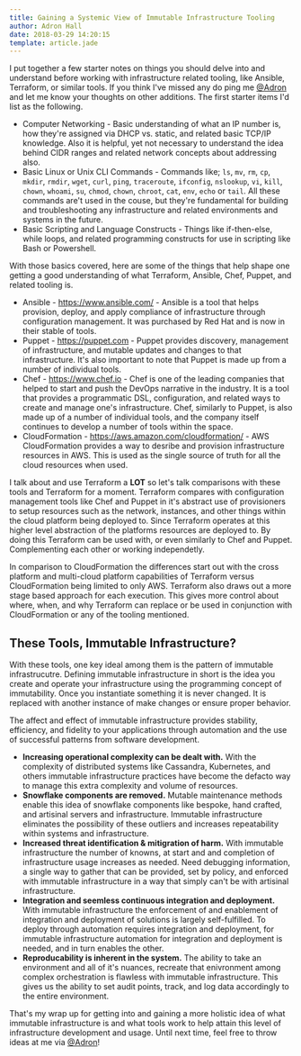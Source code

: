 ```yaml
---
title: Gaining a Systemic View of Immutable Infrastructure Tooling
author: Adron Hall
date: 2018-03-29 14:20:15
template: article.jade
---
```

I put together a few starter notes on things you should delve into and understand before working with infrastructure related tooling, like Ansible, Terraform, or similar tools. If you think I've missed any do ping me [@Adron](https://twitter.com/Adron) and let me know your thoughts on other additions. The first starter items I'd list as the following. 

* Computer Networking - Basic understanding of what an IP number is, how they're assigned via DHCP vs. static, and related basic TCP/IP knowledge. Also it is helpful, yet not necessary to understand the idea behind CIDR ranges and related network concepts about addressing also.
* Basic Linux or Unix CLI Commands - Commands like; `ls`, `mv`, `rm`, `cp`, `mkdir`, `rmdir`, `wget`, `curl`, `ping`, `traceroute`, `ifconfig`, `nslookup`, `vi`, `kill`, `chown`, `whoami`, `su`, `chmod`, `chown`, `chroot`, `cat`, `env`, `echo` or `tail`. All these commands are't used in the couse, but they're fundamental for building and troubleshooting any infrastructure and related environments and systems in the future.
* Basic Scripting and Language Constructs - Things like if-then-else, while loops, and related programming constructs for use in scripting like Bash or Powershell.

<span class="more"></span>

With those basics covered, here are some of the things that help shape one getting a good understanding of what Terraform, Ansible, Chef, Puppet, and related tooling is.

* Ansible - https://www.ansible.com/ - Ansible is a tool that helps provision, deploy, and apply compliance of infrastructure through configuration management. It was purchased by Red Hat and is now in their stable of tools.
* Puppet - https://puppet.com - Puppet provides discovery, management of infrastructure, and mutable updates and changes to that infrastructure. It's also important to note that Puppet is made up from a number of individual tools.
* Chef - https://www.chef.io - Chef is one of the leading companies that helped to start and push the DevOps narrative in the industry. It is a tool that provides a programmatic DSL, configuration, and related ways to create and manage one's infrastructure. Chef, similarly to Puppet, is also made up of a number of individual tools, and the company itself continues to develop a number of tools within the space.
* CloudFormation - https://aws.amazon.com/cloudformation/ - AWS CloudFormation provides a way to desribe and provision infrastructure resources in AWS. This is used as the single source of truth for all the cloud resources when used.

I talk about and use Terraform a **LOT** so let's talk comparisons with these tools and Terraform for a moment. Terraform compares with configuration management tools like Chef and Puppet in it's abstract use of provisioners to setup resources such as the network, instances, and other things within the cloud platform being deployed to. Since Terraform operates at this higher level abstraction of the platforms resources are deployed to. By doing this Terraform can be used with, or even similarly to Chef and Puppet. Complementing each other or working independetly.

In comparison to CloudFormation the differences start out with the cross platform and multi-cloud platform capabilities of Terraform versus CloudFormation being limited to only AWS. Terraform also draws out a more stage based approach for each execution. This gives more control about where, when, and why Terraform can replace or be used in conjunction with CloudFormation or any of the tooling mentioned.

## These Tools, Immutable Infrastructure?

With these tools, one key ideal among them is the pattern of immutable infrastrucutre. Defining immutable infrastructure in short is the idea you create and operate your infrastructure using the programming concept of immutability. Once you instantiate something it is never changed. It is replaced with another instance of make changes or ensure proper behavior.

The affect and effect of immutable infrastructure provides stability, efficiency, and fidelity to your applications through automation and the use of successful patterns from software development.

* **Increasing operational complexity can be dealt with.** With the complexity of distributed systems like Cassandra, Kubernetes, and others immutable infrastructure practices have become the defacto way to manage this extra complexity and volume of resources.
* **Snowflake components are removed.** Mutable maintenance methods enable this idea of snowflake components like bespoke, hand crafted, and artisinal  servers and infrastructure. Immutable infrastructure eliminates the possibility of these outliers and increases repeatability within systems and infrastructure.
* **Increased threat identification & mitigration of harm.** With immutable infrastructure the number of knowns, at start and and completion of infrastructure usage increases as needed. Need debugging information, a single way to gather that can be provided, set by policy, and enforced with immutable infrastructure in a way that simply can't be with artisinal infrastructure.
* **Integration and seemless continuous integration and deployment.** With immutable infrastructure the enforcement of and enablement of integration and deployment of solutions is largely self-fulfilled. To deploy through automation requires integration and deployment, for immutable infrastructure automation for integration and deployment is needed, and in turn enables the other.
* **Reproducability is inherent in the system.** The ability to take an environment and all of it's nuances, recreate that enivronment among complex orchestration is flawless with immutable infrastructure. This gives us the ability to set audit points, track, and log data accordingly to the entire environment.

That's my wrap up for getting into and gaining a more holistic idea of what immutable infrastructure is and what tools work to help attain this level of infrastructure development and usage. Until next time, feel free to throw ideas at me via [@Adron](https://twitter.com/Adron)!